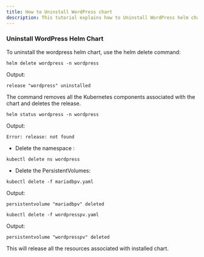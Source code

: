 ```yaml
---
title: How to Uninstall WordPress chart 
description: This tutorial explains how to Uninstall WordPress helm chart
---
```


### Uninstall WordPress Helm Chart

To uninstall the wordpress helm chart, use the helm delete command:

```execute
helm delete wordpress -n wordpress
```

Output:

```
release "wordpress" uninstalled
```

The command removes all the Kubernetes components associated with the chart and deletes the release.

```execute
helm status wordpress -n wordpress
```

Output:

```
Error: release: not found
```

- Delete the namespace :

```execute
kubectl delete ns wordpress
```

- Delete the PersistentVolumes: 
```execute
kubectl delete -f mariadbpv.yaml
```

Output:

```
persistentvolume "mariadbpv" deleted
```

```execute
kubectl delete -f wordpresspv.yaml
```

Output:

```
persistentvolume "wordpresspv" deleted
```


This will release all the resources associated with installed chart.
